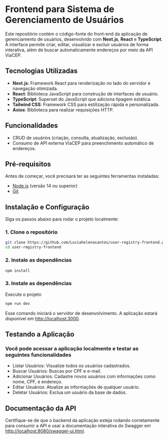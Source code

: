 # Frontend para Sistema de Gerenciamento de Usuários

Este repositório contém o código-fonte do front-end da aplicação de gerenciamento de usuários, desenvolvido com **Next.js**, **React** e **TypeScript**. A interface permite criar, editar, visualizar e excluir usuários de forma interativa, além de buscar automaticamente endereços por meio da API ViaCEP.

## Tecnologias Utilizadas

- **Next.js**: Framework React para renderização no lado do servidor e navegação otimizada.
- **React**: Biblioteca JavaScript para construção de interfaces de usuário.
- **TypeScript**: Superset do JavaScript que adiciona tipagem estática.
- **Tailwind CSS**: Framework CSS para estilização rápida e personalizada.
- **Axios**: Biblioteca para realizar requisições HTTP.

## Funcionalidades

- CRUD de usuários (criação, consulta, atualização, exclusão).
- Consumo de API externa ViaCEP para preenchimento automático de endereços.

## Pré-requisitos

Antes de começar, você precisará ter as seguintes ferramentas instaladas:

- [Node.js](https://nodejs.org/en/) (versão 14 ou superior)
- [Git](https://git-scm.com)

## Instalação e Configuração

Siga os passos abaixo para rodar o projeto localmente:

### 1. Clone o repositório

```bash
git clone https://github.com/Luciahelenasantos/user-registry-frontend.git
cd user-registry-frontend
```

### 2. Instale as dependências

```bash
npm install
```

### 3. Instale as dependências

Execute o projeto

```bash
npm run dev
```

Esse comando iniciará o servidor de desenvolvimento. A aplicação estará disponível em <http://localhost:3000>.

## Testando a Aplicação

### Você pode acessar a aplicação localmente e testar as seguintes funcionalidades

- Listar Usuários: Visualize todos os usuários cadastrados.
- Buscar Usuários: Buscas por CPF e e-mail.
- Adicionar Usuários: Cadastre novos usuários com informações como nome, CPF, e endereço.
- Editar Usuários: Atualize as informações de qualquer usuário.
- Deletar Usuários: Exclua um usuário da base de dados.

## Documentação da API

Certifique-se de que o backend da aplicação esteja rodando corretamente para consumir a API e usar a documentação interativa do Swagger em <http://localhost:8080/swagger-ui.html>.
